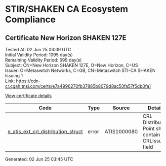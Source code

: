 # STIR/SHAKEN CA Ecosystem Compliance

## Certificate New Horizon SHAKEN 127E

Tested At: 02 Jun 25 03:09 UTC\
Initial Validity Period: 1095 day(s)\
Remaining Validity Period: 699 day(s)\
Subject: CN=New Horizon SHAKEN 127E, O=New Horizon, C=US\
Issuer: O=Metaswitch Networks, C=GB, CN=Metaswitch STI-CA SHAKEN Issuing 1\
Link: https://cdn-cr.cgah.tnsi.com/certs/e7a4996270fb37885b8079d8ac50fa57f5db0fa1

[View certificate details](https://x509.io/?cert=MIICdzCCAh2gAwIBAgIQaETCmt4O01NVnU%2Fs8tLZsjAKBggqhkjOPQQDAjBYMSswKQYDVQQDDCJNZXRhc3dpdGNoIFNUSS1DQSBTSEFLRU4gSXNzdWluZyAxMQswCQYDVQQGEwJHQjEcMBoGA1UECgwTTWV0YXN3aXRjaCBOZXR3b3JrczAeFw0yNDA1MDExMjM4NDVaFw0yNzA1MDExMjM4NDVaMEUxCzAJBgNVBAYTAlVTMRQwEgYDVQQKDAtOZXcgSG9yaXpvbjEgMB4GA1UEAwwXTmV3IEhvcml6b24gU0hBS0VOIDEyN0UwWTATBgcqhkjOPQIBBggqhkjOPQMBBwNCAAT23%2BpJf5efBVgjiqJre5PK11yCQ%2Byt6uJlmlidBmjT5kVYtSnOw0FxYnKGOOj8MK8QOxhUu25qYds4OqT7FXFYo4HbMIHYMAwGA1UdEwEB%2FwQCMAAwDgYDVR0PAQH%2FBAQDAgeAMBYGCCsGAQUFBwEaBAowCKAGFgQxMjdFMEcGA1UdHwRAMD4wPKA6oDiGNmh0dHBzOi8vYXV0aGVudGljYXRlLWFwaS5pY29uZWN0aXYuY29tL2Rvd25sb2FkL3YxL2NybDAXBgNVHSAEEDAOMAwGCmCGSAGG%2FwkBAQQwHQYDVR0OBBYEFKEI1%2Bq4gknrGjlrmPnrlr2YkzVyMB8GA1UdIwQYMBaAFM0epwAQENoyHWkaOdXSRgssPIfWMAoGCCqGSM49BAMCA0gAMEUCIBeR0abZJo7PmWRafeKn1WUhehkdCi1MbzGQ8C3ALbbeAiEAwL%2FKGXAQ5bOOZrdMdWnXmL9wCwbuNsSPnE3X2zAPxYI%3D)

| Code | Type | Source | Details |
|------|------|--------|---------|
| [e_atis_ext_crl_distribution_struct](../../ISSUES/e_atis_ext_crl_distribution_struct/README.md) | error | ATIS1000080 | CRL Distribution Point shall contain a CRLIssuer field |


Generated: 02 Jun 25 03:45 UTC